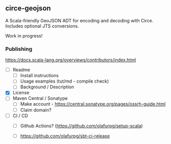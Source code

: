 ## circe-geojson

A Scala-friendly GeoJSON ADT for encoding and decoding with Circe. Includes optional JTS conversions.

Work in progress!

### Publishing

https://docs.scala-lang.org/overviews/contributors/index.html

* [ ] Readme
  * [ ] Install instructions
  * [ ] Usage examples (tut/md - compile check)
  * [ ] Background / Description
* [x] License
* [ ] Maven Central / Sonatype
  * [ ] Make account - https://central.sonatype.org/pages/ossrh-guide.html
  * [ ] Claim domain?
* [ ] CI / CD
  * [ ] Github Actions? (https://github.com/olafurpg/setup-scala)
  * [ ] https://github.com/olafurpg/sbt-ci-release

